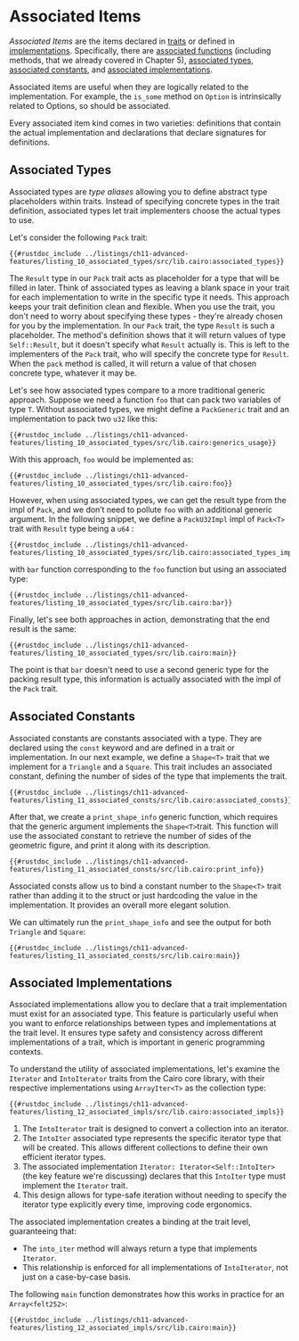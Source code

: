# Associated Items

_Associated Items_ are the items declared in [traits] or defined in
[implementations]. Specifically, there are [associated functions] (including methods, that we already covered in Chapter 5), [associated types], [associated constants], and [associated implementations].

[traits]: ./ch08-02-traits-in-cairo.md
[implementations]: ./ch08-02-traits-in-cairo.md#implementing-a-trait-on-a-type
[associated types]: ./ch11-10-associated-items-in-traits.md#associated-types
[associated functions]: ./ch05-03-method-syntax.md#associated-functions
[associated constants]: ./ch11-10-associated-items-in-traits.md#associated-constants
[associated implementations]: ./ch11-10-associated-items-in-traits.md#associated-implementations

Associated items are useful when they are logically related to the implementation. For example, the `is_some` method on `Option` is intrinsically related to Options, so should be associated.

Every associated item kind comes in two varieties: definitions that contain the actual implementation and declarations that declare signatures for definitions.

## Associated Types

Associated types are _type aliases_ allowing you to define abstract type placeholders within traits. Instead of specifying concrete types in the trait definition, associated types let trait implementers choose the actual types to use.

Let's consider the following `Pack` trait:

```cairo, noplayground
{{#rustdoc_include ../listings/ch11-advanced-features/listing_10_associated_types/src/lib.cairo:associated_types}}
```

The `Result` type in our `Pack` trait acts as placeholder for a type that will be filled in later. Think of associated types as leaving a blank space in your trait for each implementation to write in the specific type it needs. This approach keeps your trait definition clean and flexible. When you use the trait, you don't need to worry about specifying these types - they're already chosen for you by the implementation. In our `Pack` trait, the type `Result` is such a placeholder. The method's definition shows that it will return values of type `Self::Result`, but it doesn't specify what `Result` actually is. This is left to the implementers of the `Pack` trait, who will specify the concrete type for `Result`. When the `pack` method is called, it will return a value of that chosen concrete type, whatever it may be.

Let's see how associated types compare to a more traditional generic approach. Suppose we need a function `foo` that can pack two variables of type `T`. Without associated types, we might define a `PackGeneric` trait and an implementation to pack two `u32` like this:

```cairo, noplayground
{{#rustdoc_include ../listings/ch11-advanced-features/listing_10_associated_types/src/lib.cairo:generics_usage}}
```

With this approach, `foo` would be implemented as:

```cairo, noplayground
{{#rustdoc_include ../listings/ch11-advanced-features/listing_10_associated_types/src/lib.cairo:foo}}
```

However, when using associated types, we can get the result type from the impl of `Pack`, and we don’t need to pollute `foo` with an additional generic argument. In the following snippet, we define a `PackU32Impl` impl of `Pack<T>` trait with `Result` type being a `u64` :

```cairo, noplayground
{{#rustdoc_include ../listings/ch11-advanced-features/listing_10_associated_types/src/lib.cairo:associated_types_impl}}
```

with `bar` function corresponding to the `foo` function but using an associated type:

```cairo, noplayground
{{#rustdoc_include ../listings/ch11-advanced-features/listing_10_associated_types/src/lib.cairo:bar}}
```

Finally, let's see both approaches in action, demonstrating that the end result is the same:

```cairo
{{#rustdoc_include ../listings/ch11-advanced-features/listing_10_associated_types/src/lib.cairo:main}}
```

The point is that `bar` doesn't need to use a second generic type for the packing result type, this information is actually associated with the impl of the `Pack` trait.

## Associated Constants

Associated constants are constants associated with a type. They are declared using the `const` keyword and are defined in a trait or implementation.
In our next example, we define a `Shape<T>` trait that we implement for a `Triangle` and a `Square`. This trait includes an associated constant, defining the number of sides of the type that implements the trait. 

```cairo, noplayground
{{#rustdoc_include ../listings/ch11-advanced-features/listing_11_associated_consts/src/lib.cairo:associated_consts}}
```

After that, we create a `print_shape_info` generic function, which requires that the generic argument implements the `Shape<T>`trait. This function will use the associated constant to retrieve the number of sides of the geometric figure, and print it along with its description.

```cairo, noplayground
{{#rustdoc_include ../listings/ch11-advanced-features/listing_11_associated_consts/src/lib.cairo:print_info}}
```

Associated consts allow us to bind a constant number to the `Shape<T>` trait rather than adding it to the struct or just hardcoding the value in the implementation. It provides an overall more elegant solution.

We can ultimately run the `print_shape_info` and see the output for both `Triangle` and `Square`:

```cairo
{{#rustdoc_include ../listings/ch11-advanced-features/listing_11_associated_consts/src/lib.cairo:main}}
```

## Associated Implementations

Associated implementations allow you to declare that a trait implementation must exist for an associated type. This feature is particularly useful when you want to enforce relationships between types and implementations at the trait level. It ensures type safety and consistency across different implementations of a trait, which is important in generic programming contexts.

To understand the utility of associated implementations, let's examine the `Iterator` and `IntoIterator` traits from the Cairo core library, with their respective implementations using `ArrayIter<T>` as the collection type:

```cairo, noplayground
{{#rustdoc_include ../listings/ch11-advanced-features/listing_12_associated_impls/src/lib.cairo:associated_impls}}
```

1. The `IntoIterator` trait is designed to convert a collection into an iterator.
2. The `IntoIter` associated type represents the specific iterator type that will be created. This allows different collections to define their own efficient iterator types.
3. The associated implementation `Iterator: Iterator<Self::IntoIter>` (the key feature we're discussing) declares that this `IntoIter` type must implement the `Iterator` trait.
4. This design allows for type-safe iteration without needing to specify the iterator type explicitly every time, improving code ergonomics.

The associated implementation creates a binding at the trait level, guaranteeing that:

- The `into_iter` method will always return a type that implements `Iterator`.
- This relationship is enforced for all implementations of `IntoIterator`, not just on a case-by-case basis.

The following `main` function demonstrates how this works in practice for an `Array<felt252>`:

```cairo
{{#rustdoc_include ../listings/ch11-advanced-features/listing_12_associated_impls/src/lib.cairo:main}}
```